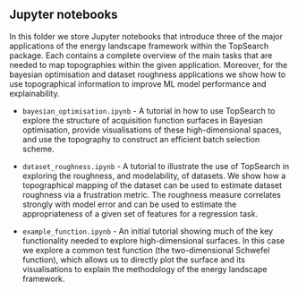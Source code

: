 ## Jupyter notebooks

In this folder we store Jupyter notebooks that introduce three of the major applications of the energy landscape framework within the TopSearch package. Each contains a complete overview of the main tasks that are needed to map topographies within the given application. Moreover, for the bayesian optimisation and dataset roughness applications we show how to use topographical information to improve ML model performance and explainability.

* `bayesian_optimisation.ipynb` - A tutorial in how to use TopSearch to explore the structure of acquisition function surfaces in Bayesian optimisation, provide visualisations of these high-dimensional spaces, and use the topography to construct an efficient batch selection scheme.

* `dataset_roughness.ipynb` - A tutorial to illustrate the use of TopSearch in exploring the roughness, and modelability, of datasets. We show how a topographical mapping of the dataset can be used to estimate dataset roughness via a frustration metric. The roughness measure correlates strongly with model error and can be used to estimate the appropriateness of a given set of features for a regression task.

* `example_function.ipynb` - An initial tutorial showing much of the key functionality needed to explore high-dimensional surfaces. In this case we explore a common test function (the two-dimensional Schwefel function), which allows us to directly plot the surface and its visualisations to explain the methodology of the energy landscape framework.
